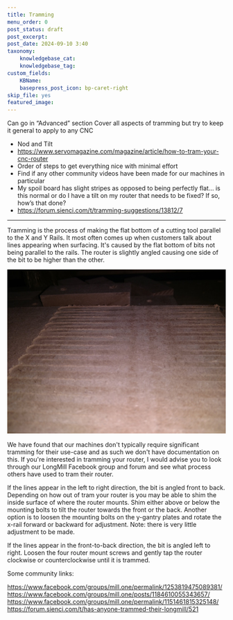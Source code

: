 ```yaml
---
title: Tramming
menu_order: 0
post_status: draft
post_excerpt: 
post_date: 2024-09-10 3:40
taxonomy:
    knowledgebase_cat: 
    knowledgebase_tag:        
custom_fields:
    KBName: 
    basepress_post_icon: bp-caret-right
skip_file: yes
featured_image: 
---
```


Can go in “Advanced” section
Cover all aspects of tramming but try to keep it general to apply to any CNC

- Nod and Tilt
- https://www.servomagazine.com/magazine/article/how-to-tram-your-cnc-router
- Order of steps to get everything nice with minimal effort
- Find if any other community videos have been made for our machines in particular
- My spoil board has slight stripes as opposed to being perfectly flat… is this normal or do I have a tilt on my router that needs to be fixed? If so, how’s that done?
- https://forum.sienci.com/t/tramming-suggestions/13812/7

---

Tramming is the process of making the flat bottom of a cutting tool parallel to the X and Y Rails. It most often comes up when customers talk about lines appearing when surfacing. It's caused by the flat bottom of bits not being parallel to the rails. The router is slightly angled causing one side of the bit to be higher than the other.

![](../_images/_experimental-writing/tramming-lines.jpg)

We have found that our machines don't typically require significant tramming for their use-case and as such we don't have documentation on this. If you're interested in tramming your router, I would advise you to look through our LongMill Facebook group and forum and see what process others have used to tram their router.

If the lines appear in the left to right direction, the bit is angled front to back. Depending on how out of tram your router is you may be able to shim the inside surface of where the router mounts. Shim either above or below the mounting bolts to tilt the router towards the front or the back. Another option is to loosen the mounting bolts on the y-gantry plates and rotate the x-rail forward or backward for adjustment. Note: there is very little adjustment to be made.

If the lines appear in the front-to-back direction, the bit is angled left to right. Loosen the four router mount screws and gently tap the router clockwise or counterclockwise until it is trammed.

Some community links:

https://www.facebook.com/groups/mill.one/permalink/1253819475089381/
https://www.facebook.com/groups/mill.one/posts/1184610055343657/
https://www.facebook.com/groups/mill.one/permalink/1151461815325148/
https://forum.sienci.com/t/has-anyone-trammed-their-longmill/521
